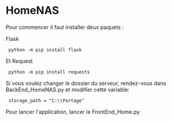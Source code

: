 # HomeNAS

Pour commencer il faut installer deux paquets :

Flask 

     python -m pip install flask

Et Request

     python -m pip install requests

Si vous voulez changer le dossier du serveur, rendez-vous dans BackEnd_HomeNAS.py et modifier cette variable:

     storage_path = "C:\\Partage"

Pour lancer l'application, lancer le FrontEnd_Home.py

